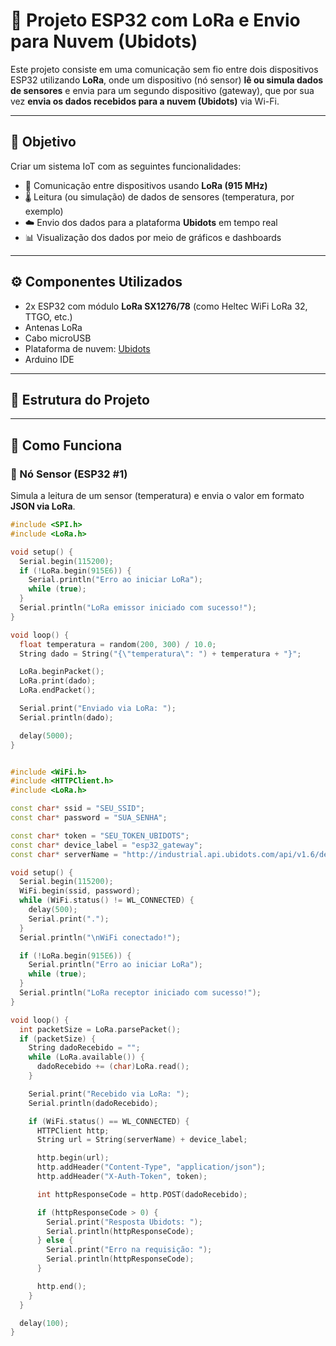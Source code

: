 # 📡 Projeto ESP32 com LoRa e Envio para Nuvem (Ubidots)

Este projeto consiste em uma comunicação sem fio entre dois dispositivos ESP32 utilizando **LoRa**, onde um dispositivo (nó sensor) **lê ou simula dados de sensores** e envia para um segundo dispositivo (gateway), que por sua vez **envia os dados recebidos para a nuvem (Ubidots)** via Wi-Fi.

---

## 🧠 Objetivo

Criar um sistema IoT com as seguintes funcionalidades:

- 📶 Comunicação entre dispositivos usando **LoRa (915 MHz)**
- 🌡️ Leitura (ou simulação) de dados de sensores (temperatura, por exemplo)
- ☁️ Envio dos dados para a plataforma **Ubidots** em tempo real
- 📊 Visualização dos dados por meio de gráficos e dashboards

---

## ⚙️ Componentes Utilizados

- 2x ESP32 com módulo **LoRa SX1276/78** (como Heltec WiFi LoRa 32, TTGO, etc.)
- Antenas LoRa
- Cabo microUSB
- Plataforma de nuvem: [Ubidots](https://ubidots.com/)
- Arduino IDE

---

## 📂 Estrutura do Projeto


---

## 🚀 Como Funciona

### 🔴 Nó Sensor (ESP32 #1)
Simula a leitura de um sensor (temperatura) e envia o valor em formato **JSON via LoRa**.

```cpp
#include <SPI.h>
#include <LoRa.h>

void setup() {
  Serial.begin(115200);
  if (!LoRa.begin(915E6)) {
    Serial.println("Erro ao iniciar LoRa");
    while (true);
  }
  Serial.println("LoRa emissor iniciado com sucesso!");
}

void loop() {
  float temperatura = random(200, 300) / 10.0;
  String dado = String("{\"temperatura\": ") + temperatura + "}";

  LoRa.beginPacket();
  LoRa.print(dado);
  LoRa.endPacket();

  Serial.print("Enviado via LoRa: ");
  Serial.println(dado);

  delay(5000);
}


#include <WiFi.h>
#include <HTTPClient.h>
#include <LoRa.h>

const char* ssid = "SEU_SSID";
const char* password = "SUA_SENHA";

const char* token = "SEU_TOKEN_UBIDOTS";
const char* device_label = "esp32_gateway";
const char* serverName = "http://industrial.api.ubidots.com/api/v1.6/devices/";

void setup() {
  Serial.begin(115200);
  WiFi.begin(ssid, password);
  while (WiFi.status() != WL_CONNECTED) {
    delay(500);
    Serial.print(".");
  }
  Serial.println("\nWiFi conectado!");

  if (!LoRa.begin(915E6)) {
    Serial.println("Erro ao iniciar LoRa");
    while (true);
  }
  Serial.println("LoRa receptor iniciado com sucesso!");
}

void loop() {
  int packetSize = LoRa.parsePacket();
  if (packetSize) {
    String dadoRecebido = "";
    while (LoRa.available()) {
      dadoRecebido += (char)LoRa.read();
    }

    Serial.print("Recebido via LoRa: ");
    Serial.println(dadoRecebido);

    if (WiFi.status() == WL_CONNECTED) {
      HTTPClient http;
      String url = String(serverName) + device_label;

      http.begin(url);
      http.addHeader("Content-Type", "application/json");
      http.addHeader("X-Auth-Token", token);

      int httpResponseCode = http.POST(dadoRecebido);

      if (httpResponseCode > 0) {
        Serial.print("Resposta Ubidots: ");
        Serial.println(httpResponseCode);
      } else {
        Serial.print("Erro na requisição: ");
        Serial.println(httpResponseCode);
      }

      http.end();
    }
  }

  delay(100);
}




